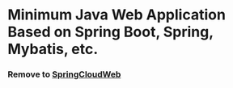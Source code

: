 # Minimum Java Web Application Based on Spring Boot, Spring, Mybatis, etc.

### Remove to [SpringCloudWeb](https://github.com/chendehe/SpringCloudWeb)
